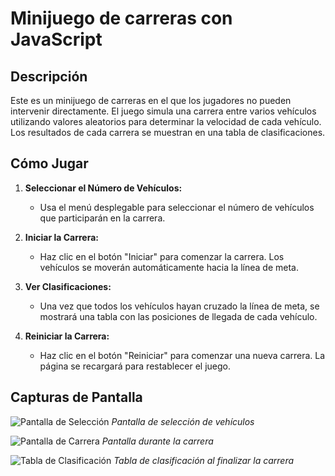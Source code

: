 # Minijuego de carreras con JavaScript

## Descripción

Este es un minijuego de carreras en el que los jugadores no pueden intervenir directamente. El juego simula una carrera entre varios vehículos utilizando valores aleatorios para determinar la velocidad de cada vehículo. Los resultados de cada carrera se muestran en una tabla de clasificaciones.

## Cómo Jugar

1. **Seleccionar el Número de Vehículos:**
   - Usa el menú desplegable para seleccionar el número de vehículos que participarán en la carrera.

2. **Iniciar la Carrera:**
   - Haz clic en el botón "Iniciar" para comenzar la carrera. Los vehículos se moverán automáticamente hacia la línea de meta.

3. **Ver Clasificaciones:**
   - Una vez que todos los vehículos hayan cruzado la línea de meta, se mostrará una tabla con las posiciones de llegada de cada vehículo.

4. **Reiniciar la Carrera:**
   - Haz clic en el botón "Reiniciar" para comenzar una nueva carrera. La página se recargará para restablecer el juego.

## Capturas de Pantalla

![Pantalla de Selección](ruta/a/tu/imagen_seleccion.png)
*Pantalla de selección de vehículos*

![Pantalla de Carrera](ruta/a/tu/imagen_carrera.png)
*Pantalla durante la carrera*

![Tabla de Clasificación](ruta/a/tu/imagen_clasificacion.png)
*Tabla de clasificación al finalizar la carrera*
